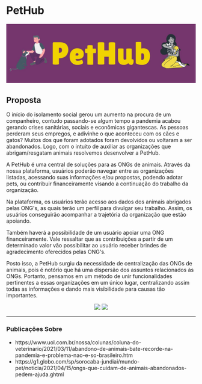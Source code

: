 <h1>PetHub</h1>
<img src="./headerImg.jfif" />

<h2>Proposta</h2>
<p>
  O início do isolamento social gerou um aumento na procura de um companheiro, contudo passando-se algum tempo a pandemia acabou gerando crises sanitárias, sociais e econômicas gigantescas. As pessoas perderam seus empregos, e adivinhe o que aconteceu com os cães e gatos? Muitos dos que foram adotados foram devolvidos ou voltaram a ser abandonados. Logo, com o intuito de auxiliar as organizações que abrigam/resgatam animais resolvemos desenvolver a PetHub.
</p>
<p>
  A PetHub é uma central de soluções para as ONGs de animais. Através da nossa plataforma, usuários poderão navegar entre as organizações listadas, acessando suas informações e/ou propostas, podendo adotar pets, ou contribuir financeiramente visando a continuação do trabalho da organização.
</p>
<p>
  Na plataforma, os usuários terão acesso aos dados dos animais abrigados pelas ONG's, as quais terão um perfil para divulgar seu trabalho. Assim, os usuários conseguirão acompanhar a trajetória da organização que estão apoiando.
</p>
<p>
  Também haverá a possibilidade de um usuário apoiar uma ONG financeiramente. Vale ressaltar que as contribuições a partir de um determinado valor vão possibilitar ao usuário receber brindes de agradecimento oferecidos pelas ONG's.
</p>
<p>
  Posto isso, a PetHub surgiu da necessidade de centralização das ONGs de animais, pois é notório que há uma dispersão dos assuntos relacionados às ONGs. Portanto, pensamos em um método de unir funcionalidades pertinentes a essas organizações em um único lugar, centralizando assim todas as informações e dando mais visibilidade para causas tão importantes. 
</p>

<div align="center">
  <img src="https://mega.ibxk.com.br/2021/01/13/13132701979136.jpg?ims=610x" height="180em" />
  <img src="https://www.petlove.com.br/dicas/wp-content/uploads/2018/06/gato-homem-beijo.jpg" height="180em" />
</div>

<hr>

<h3>
  Publicações Sobre
</h3>
<ul>
  <li>
    https://www.uol.com.br/nossa/colunas/coluna-do-veterinario/2021/03/11/abandono-de-animais-bate-recorde-na-pandemia-e-problema-nao-e-so-brasileiro.htm
  </li>
  <li>
    https://g1.globo.com/sp/sorocaba-jundiai/mundo-pet/noticia/2021/04/15/ongs-que-cuidam-de-animais-abandonados-pedem-ajuda.ghtml
  </li>
</ul>


